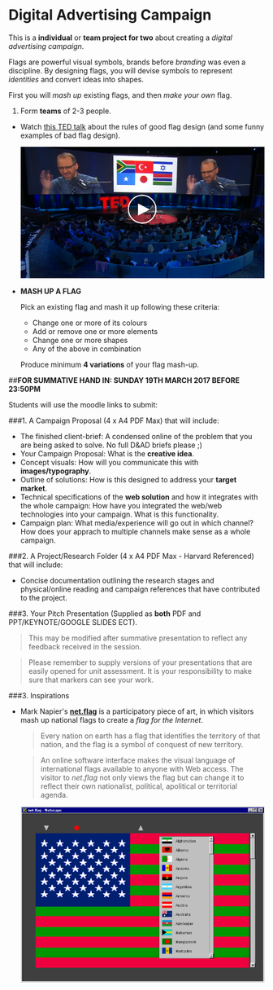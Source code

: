# Digital Advertising Campaign

This is a **individual** or **team project for two** about creating a *digital advertising campaign*.

Flags are powerful visual symbols, brands before *branding* was even a discipline. By designing flags, you will devise symbols to represent *identities* and convert ideas into shapes. 

First you will *mash up* existing flags, and then *make your own* flag. 

1. Form **teams** of 2-3 people.
*  Watch [this TED talk](http://www.ted.com/talks/roman_mars_why_city_flags_may_be_the_worst_designed_thing_you_ve_never_noticed) about the rules of good flag design (and some funny examples of bad flag design).
  
	[![](assets/roman-mars-ted.png)](http://www.ted.com/talks/roman_mars_why_city_flags_may_be_the_worst_designed_thing_you_ve_never_noticed)
* **MASH UP A FLAG** 

	Pick an existing flag and mash it up following these criteria:
	
	* Change one or more of its colours
	* Add or remove one or more elements
	* Change one or more shapes
	* Any of the above in combination 
	
	Produce minimum **4 variations** of your flag mash-up.

##**FOR SUMMATIVE HAND IN: SUNDAY 19TH MARCH 2017 BEFORE 23:50PM**

Students will use the moodle links to submit: 

###1. A Campaign Proposal (4 x A4 PDF Max) that will include:

* The finished client-brief: A condensed online of the problem that you are being asked to solve. No full D&AD briefs please ;)
* Your Campaign Proposal: What is the **creative idea**. 
* Concept visuals: How will you communicate this with **images/typography**. 
* Outline of solutions: How is this designed to address your **target market**.
* Technical specifications of the **web solution** and how it integrates with the whole campaign: How have you integrated the web/web technologies into your campaign. What is this functionality. 
* Campaign plan: What media/experience will go out in which channel? How does your apprach to multiple channels make sense as a whole campaign. 

###2. A Project/Research Folder (4 x A4 PDF Max - Harvard Referenced) that will include:

* Concise documentation outlining the research stages and physical/online reading and campaign references that have contributed to the project.

###3. Your Pitch Presentation (Supplied as **both** PDF and PPT/KEYNOTE/GOOGLE SLIDES ECT). 

> This may be modified after summative presentation to reflect any feedback received in the session. 

> Please remember to supply versions of your presentations that are easily opened for unit assessment. It is your responsibility to make sure that markers can see your work. 


###3. Inspirations

* Mark Napier's [**net.flag**](http://marknapier.com/netflag) is a participatory piece of art, in which visitors  mash up national flags to create a *flag for the Internet*. 

 	> Every nation on earth has a flag that identifies the territory of that nation, and the flag is a symbol of conquest of new territory. 
 	
 	> An online software interface makes the visual language of international flags available to anyone with Web access. The visitor to *net.flag* not only views the flag but can change it to reflect their own nationalist, political, apolitical or territorial agenda.

	[![](assets/net-flag.gif)](http://marknapier.com/netflag)
